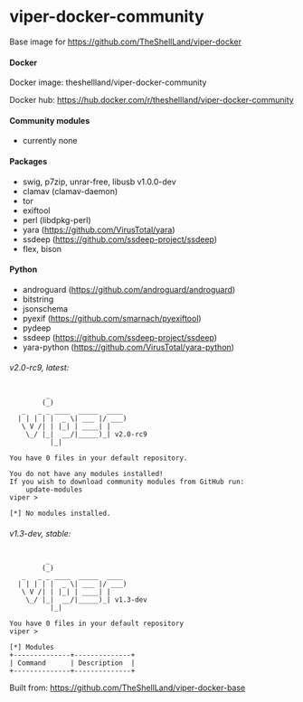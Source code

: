 # viper-docker-community
Base image for https://github.com/TheShellLand/viper-docker

#### Docker

Docker image: theshellland/viper-docker-community

Docker hub: https://hub.docker.com/r/theshellland/viper-docker-community


#### Community modules
- currently none

#### Packages
- swig, p7zip, unrar-free, libusb v1.0.0-dev
- clamav (clamav-daemon)
- tor
- exiftool
- perl (libdpkg-perl)
- yara (https://github.com/VirusTotal/yara)
- ssdeep (https://github.com/ssdeep-project/ssdeep)
- flex, bison

#### Python
- androguard (https://github.com/androguard/androguard)
- bitstring
- jsonschema
- pyexif (https://github.com/smarnach/pyexiftool)
- pydeep
- ssdeep (https://github.com/ssdeep-project/ssdeep)
- yara-python (https://github.com/VirusTotal/yara-python)

###### v2.0-rc9, latest:
```
         _
        (_)
   _   _ _ ____  _____  ____
  | | | | |  _ \| ___ |/ ___)
   \ V /| | |_| | ____| |
    \_/ |_|  __/|_____)_| v2.0-rc9
          |_|
    
You have 0 files in your default repository.

You do not have any modules installed!
If you wish to download community modules from GitHub run:
    update-modules
viper >

[*] No modules installed.
```

###### v1.3-dev, stable:
```
         _
        (_)
   _   _ _ ____  _____  ____
  | | | | |  _ \| ___ |/ ___)
   \ V /| | |_| | ____| |
    \_/ |_|  __/|_____)_| v1.3-dev
          |_|

You have 0 files in your default repository
viper > 

[*] Modules
+--------------+--------------+
| Command      | Description  |
+--------------+--------------+
```

Built from: https://github.com/TheShellLand/viper-docker-base

